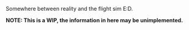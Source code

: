 Somewhere between reality and the flight sim E:D.

**NOTE: This is a WIP, the information in here may be unimplemented.**
